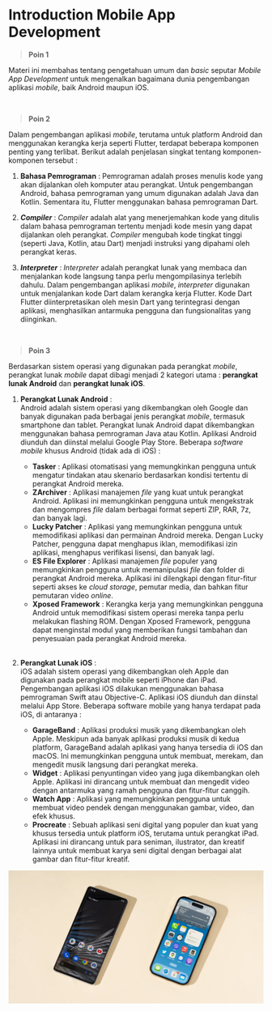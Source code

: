 # Introduction Mobile App Development

> **Poin 1**

Materi ini membahas tentang pengetahuan umum dan *basic* seputar *Mobile App Development* untuk mengenalkan bagaimana dunia pengembangan aplikasi *mobile*, baik Android maupun iOS.

<br>

> **Poin 2**

Dalam pengembangan aplikasi *mobile*, terutama untuk platform Android dan menggunakan kerangka kerja seperti Flutter, terdapat beberapa komponen penting yang terlibat. Berikut adalah penjelasan singkat tentang komponen-komponen tersebut :  
1. **Bahasa Pemrograman** : Pemrograman adalah proses menulis kode yang akan dijalankan oleh komputer atau perangkat. Untuk pengembangan Android, bahasa pemrograman yang umum digunakan adalah Java dan Kotlin. Sementara itu, Flutter menggunakan bahasa pemrograman Dart. 

2. ***Compiler*** : *Compiler* adalah alat yang menerjemahkan kode yang ditulis dalam bahasa pemrograman tertentu menjadi kode mesin yang dapat dijalankan oleh perangkat. *Compiler* mengubah kode tingkat tinggi (seperti Java, Kotlin, atau Dart) menjadi instruksi yang dipahami oleh perangkat keras.

3. ***Interpreter*** :
*Interpreter* adalah perangkat lunak yang membaca dan menjalankan kode langsung tanpa perlu mengompilasinya terlebih dahulu. Dalam pengembangan aplikasi *mobile*, *interpreter* digunakan untuk menjalankan kode Dart dalam kerangka kerja Flutter. Kode Dart Flutter diinterpretasikan oleh mesin Dart yang terintegrasi dengan aplikasi, menghasilkan antarmuka pengguna dan fungsionalitas yang diinginkan.  
  
<br>

> **Poin 3**

Berdasarkan sistem operasi yang digunakan pada perangkat *mobile*, perangkat lunak *mobile* dapat dibagi menjadi 2 kategori utama : **perangkat lunak Android** dan **perangkat lunak iOS**.

1. **Perangkat Lunak Android** :  
Android adalah sistem operasi yang dikembangkan oleh Google dan banyak digunakan pada berbagai jenis perangkat *mobile*, termasuk smartphone dan tablet. Perangkat lunak Android dapat dikembangkan menggunakan bahasa pemrograman Java atau Kotlin. Aplikasi Android diunduh dan diinstal melalui Google Play Store. Beberapa *software mobile* khusus Android (tidak ada di iOS) :
   - **Tasker** : Aplikasi otomatisasi yang memungkinkan pengguna untuk mengatur tindakan atau skenario berdasarkan kondisi tertentu di perangkat Android mereka. 
   - **ZArchiver** : Aplikasi manajemen *file* yang kuat untuk perangkat Android. Aplikasi ini memungkinkan pengguna untuk mengekstrak dan mengompres *file* dalam berbagai format seperti ZIP, RAR, 7z, dan banyak lagi. 
   - **Lucky Patcher** : Aplikasi yang memungkinkan pengguna untuk memodifikasi aplikasi dan permainan Android mereka. Dengan Lucky Patcher, pengguna dapat menghapus iklan, memodifikasi izin aplikasi, menghapus verifikasi lisensi, dan banyak lagi. 
   - **ES File Explorer** : Aplikasi manajemen *file* populer yang memungkinkan pengguna untuk memanipulasi *file* dan folder di perangkat Android mereka. Aplikasi ini dilengkapi dengan fitur-fitur seperti akses ke *cloud storage*, pemutar media, dan bahkan fitur pemutaran video *online*.
   - **Xposed Framework** : Kerangka kerja yang memungkinkan pengguna Android untuk memodifikasi sistem operasi mereka tanpa perlu melakukan flashing ROM. Dengan Xposed Framework, pengguna dapat menginstal modul yang memberikan fungsi tambahan dan penyesuaian pada perangkat Android mereka.
   
   <br>
  
1. **Perangkat Lunak iOS** :  
iOS adalah sistem operasi yang dikembangkan oleh Apple dan digunakan pada perangkat mobile seperti iPhone dan iPad. Pengembangan aplikasi iOS dilakukan menggunakan bahasa pemrograman Swift atau Objective-C. Aplikasi iOS diunduh dan diinstal melalui App Store. Beberapa software mobile yang hanya terdapat pada iOS, di antaranya :
   - **GarageBand** : Aplikasi produksi musik yang dikembangkan oleh Apple. Meskipun ada banyak aplikasi produksi musik di kedua platform, GarageBand adalah aplikasi yang hanya tersedia di iOS dan macOS. Ini memungkinkan pengguna untuk membuat, merekam, dan mengedit musik langsung dari perangkat mereka.
   - **Widget** : Aplikasi penyuntingan video yang juga dikembangkan oleh Apple. Aplikasi ini dirancang untuk membuat dan mengedit video dengan antarmuka yang ramah pengguna dan fitur-fitur canggih.
   - **Watch App** : Aplikasi yang memungkinkan pengguna untuk membuat video pendek dengan menggunakan gambar, video, dan efek khusus.
   - **Procreate** : Sebuah aplikasi seni digital yang populer dan kuat yang khusus tersedia untuk platform iOS, terutama untuk perangkat iPad. Aplikasi ini dirancang untuk para seniman, ilustrator, dan kreatif lainnya untuk membuat karya seni digital dengan berbagai alat gambar dan fitur-fitur kreatif. 

![Android vs iPhone.jpg](img/iphonevsandroid-2048px-8606-2x1-1.jpg "Android vs iPhone")